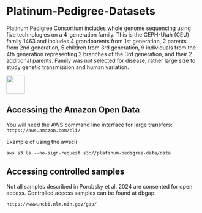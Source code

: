 # Platinum-Pedigree-Datasets


Platinum Pedigree Consortium includes whole genome sequencing using five technologies on a 4-generation family. This is the CEPH-Utah (CEU) family 1463 and includes 4 grandparents from 1st generation, 2 parents from 2nd generation, 5 children from 3rd generation, 9 individuals from the 4th generation representing 2 branches of the 3rd generation, and their 2 additional parents. Family was not selected for disease, rather large size to study genetic transmission and human variation. 

<img src="[https://github.com/Platinum-Pedigree-Consortium/Platinum-Pedigree-Datasets/blob/main/images/CEPH_pedigree_github.png]" width="48">




## Accessing the Amazon Open Data

You will need the AWS command line interface for large transfers:
```https://aws.amazon.com/cli/```

Example of using the awscli 
```
aws s3 ls --no-sign-request s3://platinum-pedigree-data/data
```
## Accessing controlled samples
Not all samples described in Porubsky et al. 2024 are consented for open access. Controlled access samples can be found at dbgap:
```
https://www.ncbi.nlm.nih.gov/gap/
```
